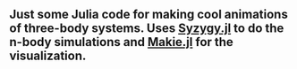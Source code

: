 ## Just some Julia code for making cool animations of three-body systems. Uses [Syzygy.jl](https://github.com/casparwb/Syzygy.jl) to do the n-body simulations and [Makie.jl](https://github.com/MakieOrg/Makie.jl) for the visualization.